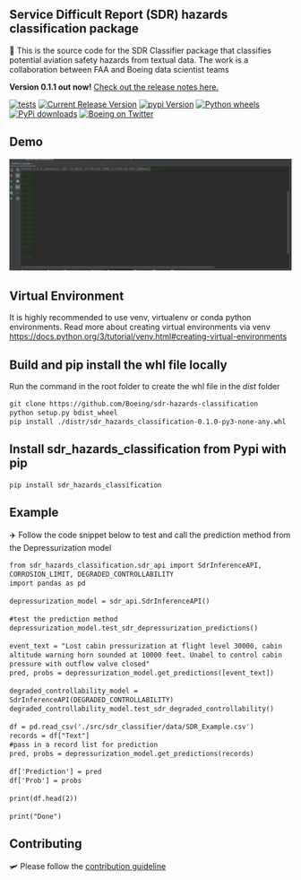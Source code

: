 ## Service Difficult Report (SDR) hazards classification package
:rocket: This is the source code for the SDR Classifier package that classifies potential aviation safety hazards from textual data.  The work is a collaboration between FAA and Boeing data scientist teams

**Version 0.1.1 out now!**
[Check out the release notes here.](https://github.com/Boeing/sdr-hazards-classification/releases)

[![tests](https://github.com/Boeing/sdr-hazards-classification/actions/workflows/python-package.yml/badge.svg)](https://github.com/Boeing/sdr-hazards-classification/actions/workflows/python-package.yml)
[![Current Release Version](https://img.shields.io/github/release/Boeing/sdr-hazards-classification.svg?style=flat-square&logo=github)](https://github.com/Boeing/sdr-hazards-classification/releases)
[![pypi Version](https://img.shields.io/pypi/v/sdr-hazards-classification.svg?style=flat-square&logo=pypi&logoColor=white)](https://pypi.org/project/sdr-hazards-classification/)
[![Python wheels](https://img.shields.io/badge/wheels-%E2%9C%93-4c1.svg?longCache=true&style=flat-square&logo=python&logoColor=white)](https://github.com/Boeing/sdr-hazards-classification/releases)
[![PyPi downloads](https://static.pepy.tech/personalized-badge/sdr-hazards-classification?period=total&units=international_system&left_color=grey&right_color=orange&left_text=pip%20downloads)](https://pypi.org/project/sdr-hazards-classification/)
[![Boeing on Twitter](https://img.shields.io/twitter/follow/boeing.svg?style=social&label=Follow)](https://twitter.com/boeing)

## Demo
![](https://github.com/Boeing/sdr-hazards-classification/blob/hai-branch/img/sdr_classifier.gif)

## Virtual Environment
It is highly recommended to use venv, virtualenv or conda python environments. Read more about creating virtual environments via venv
https://docs.python.org/3/tutorial/venv.html#creating-virtual-environments

## Build and pip install the whl file locally
Run the command in the root folder to create the whl file in the _dist_ folder
```
git clone https://github.com/Boeing/sdr-hazards-classification
python setup.py bdist_wheel
pip install ./distr/sdr_hazards_classification-0.1.0-py3-none-any.whl
```

## Install sdr_hazards_classification from Pypi with pip
```
pip install sdr_hazards_classification
```

## Example
:airplane: Follow the code snippet below to test and call the prediction method from the Depressurization model

```
from sdr_hazards_classification.sdr_api import SdrInferenceAPI, CORROSION_LIMIT, DEGRADED_CONTROLLABILITY
import pandas as pd

depressurization_model = sdr_api.SdrInferenceAPI()

#test the prediction method
depressurization_model.test_sdr_depressurization_predictions()

event_text = "Lost cabin pressurization at flight level 30000, cabin altitude warning horn sounded at 10000 feet. Unabel to control cabin pressure with outflow valve closed"
pred, probs = depressurization_model.get_predictions([event_text])

degraded_controllability_model = SdrInferenceAPI(DEGRADED_CONTROLLABILITY)
degraded_controllability_model.test_sdr_degraded_controllability()

df = pd.read_csv('./src/sdr_classifier/data/SDR_Example.csv')
records = df["Text"]
#pass in a record list for prediction
pred, probs = depressurization_model.get_predictions(records)

df['Prediction'] = pred
df['Prob'] = probs

print(df.head(2))

print("Done")
```
## Contributing
🛩️ Please follow the [contribution guideline](https://github.com/Boeing/sdr-hazards-classification/CONTRIBUTING.md)
